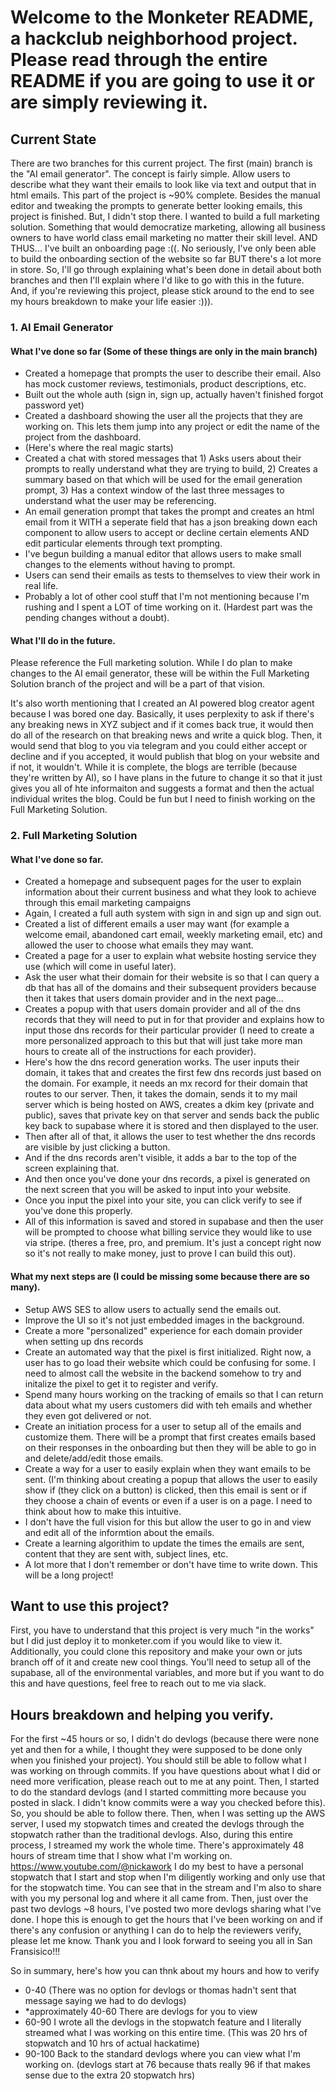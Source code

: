 # Welcome to the Monketer README, a hackclub neighborhood project. Please read through the entire README if you are going to use it or are simply reviewing it. 


## Current State

There are two branches for this current project. The first (main) branch is the "AI email generator". The concept is fairly simple. Allow users to describe what they want their emails to look like via text and output that in html emails. This part of the project is ~90% complete. Besides the manual editor and tweaking the prompts to generate better looking emails, this project is finished. But, I didn't stop there. I wanted to build a full marketing solution. Something that would democratize marketing, allowing all business owners to have world class email marketing no matter their skill level. AND THUS... I've built an onboarding page :((. No seriously, I've only been able to build the onboarding section of the website so far BUT there's a lot more in store. So, I'll go through explaining what's been done in detail about both branches and then I'll explain where I'd like to go with this in the future. And, if you're reviewing this project, please stick around to the end to see my hours breakdown to make your life easier :))). 

### 1. AI Email Generator 

####   What I've done so far (Some of these things are only in the main branch)
* Created a homepage that prompts the user to describe their email. Also has mock customer reviews, testimonials, product descriptions, etc.
* Built out the whole auth (sign in, sign up, actually haven't finished forgot password yet)
* Created a dashboard showing the user all the projects that they are working on. This lets them jump into any project or edit the name of the project from the dashboard.
* (Here's where the real magic starts)
* Created a chat with stored messages that 1) Asks users about their prompts to really understand what they are trying to build, 2) Creates a summary based on that which will be used for the email generation prompt, 3) Has a context window of the last three messages to understand what the user may be referencing. 
* An email generation prompt that takes the prompt and creates an html email from it WITH a seperate field that has a json breaking down each component to allow users to accept or decline certain elements AND edit particular elements through text prompting.
* I've begun building a manual editor that allows users to make small changes to the elements without having to prompt.
* Users can send their emails as tests to themselves to view their work in real life. 
* Probably a lot of other cool stuff that I'm not mentioning because I'm rushing and I spent a LOT of time working on it. (Hardest part was the pending changes without a doubt).

####   What I'll do in the future.
Please reference the Full marketing solution. While I do plan to make changes to the AI email generator, these will be within the Full Marketing Solution branch of the project and will be a part of that vision. 

It's also worth mentioning that I created an AI powered blog creator agent because I was bored one day. Basically, it uses perplexity to ask if there's any breaking news in XYZ subject and if it comes back true, it would then do all of the research on that breaking news and write a quick blog. Then, it would send that blog to you via telegram and you could either accept or decline and if you accepted, it would publish that blog on your website and if not, it wouldn't. While it is complete, the blogs are terrible (because they're written by AI), so I have plans in the future to change it so that it just gives you all of hte informaiton and suggests a format and then the actual individual writes the blog. Could be fun but I need to finish working on the Full Marketing Solution. 

### 2. Full Marketing Solution

####   What I've done so far.
* Created a homepage and subsequent pages for the user to explain information about their current business and what they look to achieve through this email marketing campaigns
* Again, I created a full auth system with sign in and sign up and sign out.
* Created a list of different emails a user may want (for example a welcome email, abandoned cart email, weekly marketing email, etc) and allowed the user to choose what emails they may want.
* Created a page for a user to explain what website hosting service they use (which will come in useful later).
* Ask the user what their domain for their website is so that I can query a db that has all of the domains and their subsequent providers because then it takes that users domain provider and in the next page...
* Creates a popup with that users domain provider and all of the dns records that they will need to put in for that provider and explains how to input those dns records for their particular provider (I need to create a more personalized approach to this but that will just take more man hours to create all of the instructions for each provider).
* Here's how the dns record generation works. The user inputs their domain, it takes that and creates the first few dns records just based on the domain. For example, it needs an mx record for their domain that routes to our server. Then, it takes the domain, sends it to my mail server which is being hosted on AWS, creates a dkim key (private and public), saves that private key on that server and sends back the public key back to supabase where it is stored and then displayed to the user.
* Then after all of that, it allows the user to test whether the dns records are visible by just clicking a button.
* And if the dns records aren't visible, it adds a bar to the top of the screen explaining that.
* And then once you've done your dns records, a pixel is generated on the next screen that you will be asked to input into your website.
* Once you input the pixel into your site, you can click verify to see if you've done this properly.
* All of this information is saved and stored in supabase and then the user will be prompted to choose what billing service they would like to use via stripe. (theres a free, pro, and premium. It's just a concept right now so it's not really to make money, just to prove I can build this out).

####   What my next steps are (I could be missing some because there are so many).
* Setup AWS SES to allow users to actually send the emails out.
* Improve the UI so it's not just embedded images in the background.
* Create a more "personalized" experience for each domain provider when setting up dns records
* Create an automated way that the pixel is first initialized. Right now, a user has to go load their website which could be confusing for some. I need to almost call the website in the backend somehow to try and initalize the pixel to get it to register and verify.
* Spend many hours working on the tracking of emails so that I can return data about what my users customers did with teh emails and whether they even got delivered or not.
* Create an initiation process for a user to setup all of the emails and customize them. There will be a prompt that first creates emails based on their responses in the onboarding but then they will be able to go in and delete/add/edit those emails.
* Create a way for a user to easily explain when they want emails to be sent. (I'm thinking about creating a popup that allows the user to easily show if (they click on a button) is clicked, then this email is sent or if they choose a chain of events or even if a user is on a page. I need to think about how to make this intuitive.
* I don't have the full vision for this but allow the user to go in and view and edit all of the informtion about the emails.
* Create a learning algorithim to update the times the emails are sent, content that they are sent with, subject lines, etc.
* A lot more that I don't remember or don't have time to write down. This will be a long project!


## Want to use this project?

First, you have to understand that this project is very much "in the works" but I did just deploy it to monketer.com if you would like to view it. Additionally, you could clone this repository and make your own or juts branch off of it and create new cool things. You'll need to setup all of the supabase, all of the environmental variables, and more but if you want to do this and have questions, feel free to reach out to me via slack.

## Hours breakdown and helping you verify.

For the first ~45 hours or so, I didn't do devlogs (because there were none yet and then for a while, I thought they were supposed to be done only when you finished your project). You should still be able to follow what I was working on through commits. If you have questions about what I did or need more verification, please reach out to me at any point. Then, I started to do the standard devlogs (and I started committing more because you posted in slack. I didn't know commits were a way you checked before this). So, you should be able to follow there. Then, when I was setting up the AWS server, I used my stopwatch times and created the devlogs through the stopwatch rather than the traditional devlogs. Also, during this entire process, I streamed my work the whole time. There's approximately 48 hours of stream time that I show what I'm working on. https://www.youtube.com/@nickawork I do my best to have a personal stopwatch that I start and stop when I'm diligently working and only use that for the stopwatch time. You can see that in the stream and I'm also to share with you my personal log and where it all came from. Then, just over the past two devlogs ~8 hours, I've posted two more devlogs sharing what I've done. I hope this is enough to get the hours that I've been working on and if there's any confusion or anything I can do to help the reviewers verify, please let me know. Thank you and I look forward to seeing you all in San Fransisico!!! 

So in summary, here's how you can thnk about my hours and how to verify
* 0-40 (There was no option for devlogs or thomas hadn't sent that message saying we had to do devlogs) 
* *approximately 40-60 There are devlogs for you to view
* 60-90 I wrote all the devlogs in the stopwatch feature and I literally streamed what I was working on this entire time. (This was 20 hrs of stopwatch and 10 hrs of actual hackatime)
* 90-100 Back to the standard devlogs where you can view what I'm working on. (devlogs start at 76 because thats really 96 if that makes sense due to the extra 20 stopwatch hrs)

